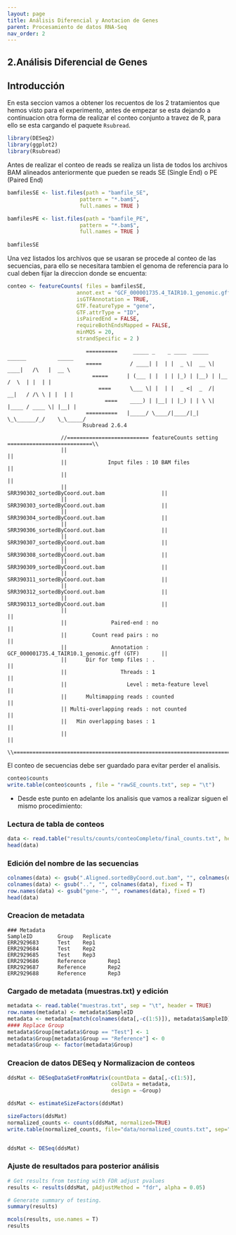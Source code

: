 ```yaml
---
layout: page
title: Análisis Diferencial y Anotacion de Genes
parent: Procesamiento de datos RNA-Seq
nav_order: 2
---
```


## 2.Análisis Diferencial de Genes 

## Introducción

En esta seccion vamos a obtener los recuentos de los 2 tratamientos que hemos visto para el experimento, antes de empezar se esta dejando a continuacion otra forma de realizar el conteo conjunto a travez de R, para ello se esta cargando el paquete `Rsubread`.
``` r
library(DESeq2)
library(ggplot2)
library(Rsubread)
```

Antes de realizar el conteo de reads se realiza un lista de todos los archivos BAM alineados anteriormente que pueden se reads SE (Single End) o PE (Paired End)

``` r
bamfilesSE <- list.files(path = "bamfile_SE", 
                       pattern = "*.bam$", 
                       full.names = TRUE )

bamfilesPE <- list.files(path = "bamfile_PE", 
                       pattern = "*.bam$", 
                       full.names = TRUE )
                       
bamfilesSE
```

Una vez listados los archivos que se usaran se procede al conteo de las secuencias, para ello se necesitara tambien el genoma de referencia para lo cual deben fijar la direccion donde se encuenta:

```r
conteo <- featureCounts( files = bamfilesSE, 
                      annot.ext = "GCF_000001735.4_TAIR10.1_genomic.gff", 
                      isGTFAnnotation = TRUE, 
                      GTF.featureType = "gene", 
                      GTF.attrType = "ID", 
                      isPairedEnd = FALSE, 
                      requireBothEndsMapped = FALSE, 
                      minMQS = 20, 
                      strandSpecific = 2 )
```
           
                             ==========     _____ _    _ ____  _____  ______          _____  
                             =====         / ____| |  | |  _ \|  __ \|  ____|   /\   |  __ \ 
                               =====      | (___ | |  | | |_) | |__) | |__     /  \  | |  | |
                                 ====      \___ \| |  | |  _ <|  _  /|  __|   / /\ \ | |  | |
                                   ====    ____) | |__| | |_) | | \ \| |____ / ____ \| |__| |
                             ==========   |_____/ \____/|____/|_|  \_\______/_/    \_\_____/
                            Rsubread 2.6.4
                     
                     //========================== featureCounts setting ===========================\\
                     ||                                                                            ||
                     ||             Input files : 10 BAM files                                     ||
                     ||                                                                            ||
                     ||                           SRR390302_sortedByCoord.out.bam                  ||
                     ||                           SRR390303_sortedByCoord.out.bam                  ||
                     ||                           SRR390304_sortedByCoord.out.bam                  ||
                     ||                           SRR390306_sortedByCoord.out.bam                  ||
                     ||                           SRR390307_sortedByCoord.out.bam                  ||
                     ||                           SRR390308_sortedByCoord.out.bam                  ||
                     ||                           SRR390309_sortedByCoord.out.bam                  ||
                     ||                           SRR390311_sortedByCoord.out.bam                  ||
                     ||                           SRR390312_sortedByCoord.out.bam                  ||
                     ||                           SRR390313_sortedByCoord.out.bam                  ||
                     ||                                                                            ||
                     ||              Paired-end : no                                               ||
                     ||        Count read pairs : no                                               ||
                     ||              Annotation : GCF_000001735.4_TAIR10.1_genomic.gff (GTF)       ||
                     ||      Dir for temp files : .                                                ||
                     ||                 Threads : 1                                                ||
                     ||                   Level : meta-feature level                               ||
                     ||      Multimapping reads : counted                                          ||
                     || Multi-overlapping reads : not counted                                      ||
                     ||   Min overlapping bases : 1                                                ||
                     ||                                                                            ||
                     \\============================================================================//
   
El conteo de secuencias debe ser guardado para evitar perder el analisis.
```r
conteo$counts
write.table(conteo$counts , file = "rawSE_counts.txt", sep = "\t")
```

- Desde este punto en adelante los analisis que vamos a realizar siguen el mismo procedimiento:

### Lectura de tabla de conteos
```r
data <- read.table("results/counts/conteoCompleto/final_counts.txt", header = TRUE , row.names = 1)
head(data)
```
### Edición del nombre de las secuencias 
```r
colnames(data) <- gsub(".Aligned.sortedByCoord.out.bam", "", colnames(data), fixed = T)
colnames(data) <- gsub("..", "", colnames(data), fixed = T)
row.names(data) <- gsub("gene-", "", rownames(data), fixed = T)
head(data)

```

### Creacion de metadata 

```
### Metadata 
SampleID        Group   Replicate
ERR2929683      Test    Rep1
ERR2929684      Test    Rep2
ERR2929685      Test    Rep3
ERR2929686      Reference       Rep1
ERR2929687      Reference       Rep2
ERR2929688      Reference       Rep3
```

### Cargado de metadata (muestras.txt) y edición 
```r
metadata <- read.table("muestras.txt", sep = "\t", header = TRUE)
row.names(metadata) <- metadata$SampleID 
metadata <- metadata[match(colnames(data[,-c(1:5)]), metadata$SampleID),]
#### Replace Group
metadata$Group[metadata$Group == "Test"] <- 1
metadata$Group[metadata$Group == "Reference"] <- 0
metadata$Group <- factor(metadata$Group)
```

### Creacion de datos DESeq y Normalizacion de conteos 

```r
ddsMat <- DESeqDataSetFromMatrix(countData = data[,-c(1:5)], 
                                 colData = metadata, 
                                 design = ~Group)

ddsMat <- estimateSizeFactors(ddsMat)

sizeFactors(ddsMat)
normalized_counts <- counts(ddsMat, normalized=TRUE)
write.table(normalized_counts, file="data/normalized_counts.txt", sep="\t", quote=F, col.names=NA)


ddsMat <- DESeq(ddsMat)
```

### Ajuste de resultados para posterior análisis 
```r
# Get results from testing with FDR adjust pvalues
results <- results(ddsMat, pAdjustMethod = "fdr", alpha = 0.05)

# Generate summary of testing. 
summary(results)
```
```r
mcols(results, use.names = T)
results
```
